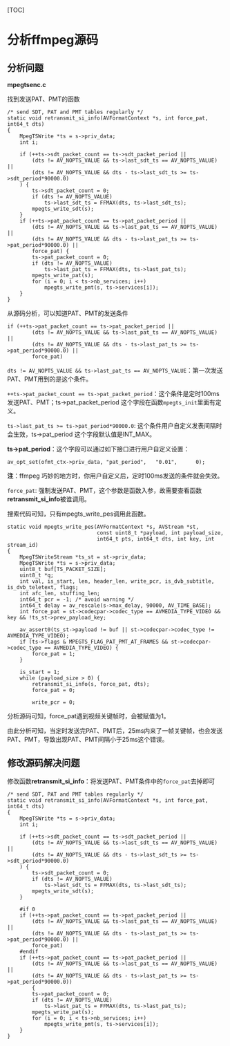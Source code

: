 [TOC]

# 分析ffmpeg源码

## 分析问题

**mpegtsenc.c**

找到发送PAT、PMT的函数

```
/* send SDT, PAT and PMT tables regularly */
static void retransmit_si_info(AVFormatContext *s, int force_pat, int64_t dts)
{
    MpegTSWrite *ts = s->priv_data;
    int i;

    if (++ts->sdt_packet_count == ts->sdt_packet_period ||
        (dts != AV_NOPTS_VALUE && ts->last_sdt_ts == AV_NOPTS_VALUE) ||
        (dts != AV_NOPTS_VALUE && dts - ts->last_sdt_ts >= ts->sdt_period*90000.0)
    ) {
        ts->sdt_packet_count = 0;
        if (dts != AV_NOPTS_VALUE)
            ts->last_sdt_ts = FFMAX(dts, ts->last_sdt_ts);
        mpegts_write_sdt(s);
    }
    if (++ts->pat_packet_count == ts->pat_packet_period ||
        (dts != AV_NOPTS_VALUE && ts->last_pat_ts == AV_NOPTS_VALUE) ||
        (dts != AV_NOPTS_VALUE && dts - ts->last_pat_ts >= ts->pat_period*90000.0) ||
        force_pat) {
        ts->pat_packet_count = 0;
        if (dts != AV_NOPTS_VALUE)
            ts->last_pat_ts = FFMAX(dts, ts->last_pat_ts);
        mpegts_write_pat(s);
        for (i = 0; i < ts->nb_services; i++)
            mpegts_write_pmt(s, ts->services[i]);
    }
}
```

从源码分析，可以知道PAT、PMT的发送条件

```
if (++ts->pat_packet_count == ts->pat_packet_period ||
        (dts != AV_NOPTS_VALUE && ts->last_pat_ts == AV_NOPTS_VALUE) ||
        (dts != AV_NOPTS_VALUE && dts - ts->last_pat_ts >= ts->pat_period*90000.0) ||
        force_pat)
```

`dts != AV_NOPTS_VALUE && ts->last_pat_ts == AV_NOPTS_VALUE`：第一次发送PAT、PMT用到的是这个条件。

`++ts->pat_packet_count == ts->pat_packet_period`：这个条件是定时100ms发送PAT、PMT；ts->pat_packet_period 这个字段在函数`mpegts_init`里面有定义。

`ts->last_pat_ts >= ts->pat_period*90000.0`: 这个条件用户自定义发表间隔时会生效，ts->pat_period 这个字段默认值是INT_MAX。

**ts->pat_period**：这个字段可以通过如下接口进行用户自定义设置：
```
av_opt_set(ofmt_ctx->priv_data, "pat_period",   "0.01",      0);
```

**注**：ffmpeg 巧妙的地方时，你用户自定义后，定时100ms发送的条件就会失效。

`force_pat`: 强制发送PAT、PMT，这个参数是函数入参，故需要查看函数**retransmit_si_info**被谁调用。

搜索代码可知，只有mpegts_write_pes调用此函数。

```
static void mpegts_write_pes(AVFormatContext *s, AVStream *st,
                             const uint8_t *payload, int payload_size,
                             int64_t pts, int64_t dts, int key, int stream_id)
{
    MpegTSWriteStream *ts_st = st->priv_data;
    MpegTSWrite *ts = s->priv_data;
    uint8_t buf[TS_PACKET_SIZE];
    uint8_t *q;
    int val, is_start, len, header_len, write_pcr, is_dvb_subtitle, is_dvb_teletext, flags;
    int afc_len, stuffing_len;
    int64_t pcr = -1; /* avoid warning */
    int64_t delay = av_rescale(s->max_delay, 90000, AV_TIME_BASE);
    int force_pat = st->codecpar->codec_type == AVMEDIA_TYPE_VIDEO && key && !ts_st->prev_payload_key;

    av_assert0(ts_st->payload != buf || st->codecpar->codec_type != AVMEDIA_TYPE_VIDEO);
    if (ts->flags & MPEGTS_FLAG_PAT_PMT_AT_FRAMES && st->codecpar->codec_type == AVMEDIA_TYPE_VIDEO) {
        force_pat = 1;
    }

    is_start = 1;
    while (payload_size > 0) {
        retransmit_si_info(s, force_pat, dts);
        force_pat = 0;

        write_pcr = 0;
```

分析源码可知，force_pat遇到视频关键帧时，会被赋值为1。

由此分析可知，当定时发送完PAT、PMT后，25ms内来了一帧关键帧，也会发送PAT、PMT，导致出现PAT、PMT间隔小于25ms这个错误。

## 修改源码解决问题

修改函数**retransmit_si_info**：将发送PAT、PMT条件中的`force_pat`去掉即可

```
/* send SDT, PAT and PMT tables regularly */
static void retransmit_si_info(AVFormatContext *s, int force_pat, int64_t dts)
{
    MpegTSWrite *ts = s->priv_data;
    int i;

    if (++ts->sdt_packet_count == ts->sdt_packet_period ||
        (dts != AV_NOPTS_VALUE && ts->last_sdt_ts == AV_NOPTS_VALUE) ||
        (dts != AV_NOPTS_VALUE && dts - ts->last_sdt_ts >= ts->sdt_period*90000.0)
    ) {
        ts->sdt_packet_count = 0;
        if (dts != AV_NOPTS_VALUE)
            ts->last_sdt_ts = FFMAX(dts, ts->last_sdt_ts);
        mpegts_write_sdt(s);
    }

	#if 0
    if (++ts->pat_packet_count == ts->pat_packet_period ||
        (dts != AV_NOPTS_VALUE && ts->last_pat_ts == AV_NOPTS_VALUE) ||
        (dts != AV_NOPTS_VALUE && dts - ts->last_pat_ts >= ts->pat_period*90000.0) ||
        force_pat)
	#endif
	if (++ts->pat_packet_count == ts->pat_packet_period ||
        (dts != AV_NOPTS_VALUE && ts->last_pat_ts == AV_NOPTS_VALUE) ||
        (dts != AV_NOPTS_VALUE && dts - ts->last_pat_ts >= ts->pat_period*90000.0))
		{
        ts->pat_packet_count = 0;
        if (dts != AV_NOPTS_VALUE)
            ts->last_pat_ts = FFMAX(dts, ts->last_pat_ts);
        mpegts_write_pat(s);
        for (i = 0; i < ts->nb_services; i++)
            mpegts_write_pmt(s, ts->services[i]);
    }
}
```